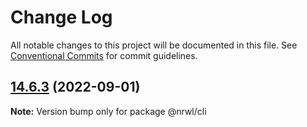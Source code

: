 # Change Log

All notable changes to this project will be documented in this file.
See [Conventional Commits](https://conventionalcommits.org) for commit guidelines.

## [14.6.3](https://github.com/nrwl/nx/compare/14.6.2...14.6.3) (2022-09-01)

**Note:** Version bump only for package @nrwl/cli
